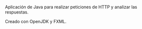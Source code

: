Aplicación de Java para realizar peticiones de HTTP y analizar las respuestas.

Creado con OpenJDK y FXML.
